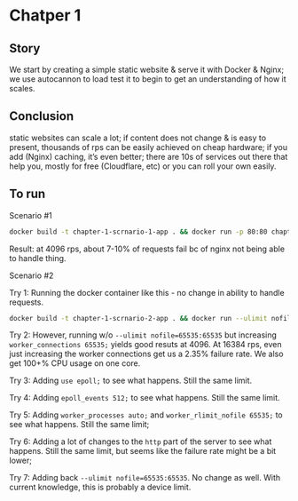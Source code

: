 Chatper 1
=========

Story
-----
We start by creating a simple static website & serve it with Docker & Nginx; 
we use autocannon to load test it to begin to get an understanding of how it scales.


Conclusion
----------

static websites can scale a lot; if content does not change & is easy to present, thousands of rps can be easily 
achieved on cheap hardware; if you add (Nginx) caching, it’s even better; 
there are 10s of services out there that help you, mostly for free (Cloudflare, etc) or you can roll your own easily.

To run
-------

Scenario #1

```bash
docker build -t chapter-1-scrnario-1-app . && docker run -p 80:80 chapter-1-scrnario-1-app
```

Result: at 4096 rps, about 7-10% of requests fail bc of nginx not being able to handle thing.

Scenario #2

Try 1:
Running the docker container like this - no change in ability to handle requests.

```bash
docker build -t chapter-1-scrnario-2-app . && docker run --ulimit nofile=65535:65535 -p 80:80 chapter-1-scrnario-2-app
```

Try 2:
However, running w/o `--ulimit nofile=65535:65535` but increasing `worker_connections 65535;` yields good resuts at 4096. 
At 16384 rps, even just increasing the worker connections get us a 2.35% failure rate. We also get 100+% CPU usage on one core. 

Try 3: 
Adding `use epoll;` to see what happens. Still the same limit. 

Try 4:
Adding `epoll_events 512;` to see what happens. Still the same limit. 

Try 5:
Adding `worker_processes auto;` and `worker_rlimit_nofile 65535;` to see what happens. Still the same limit;

Try 6: 
Adding a lot of changes to the `http` part of the server to see what happens. Still the same limit, but seems like the failure rate might be a bit lower;

Try 7:
Adding back `--ulimit nofile=65535:65535`. No change as well. With current knowledge, this is probably a device limit.

